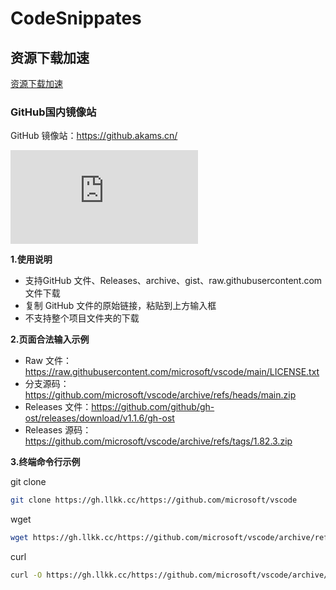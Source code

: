 # CodeSnippates

## 资源下载加速

[资源下载加速](https://docs.suanlix.cn/xueshuziyuanjiasu.html)

### GitHub国内镜像站

GitHub 镜像站：https://github.akams.cn/

![github-proxy](https://lfs.k.topthink.com/lfs/b61613e38fd80d203082560d91bf8b652537f340d324150fb3bdddce77286257.dat)

**1.使用说明**
- 支持GitHub 文件、Releases、archive、gist、raw.githubusercontent.com文件下载
- 复制 GitHub 文件的原始链接，粘贴到上方输入框
- 不支持整个项目文件夹的下载

**2.页面合法输入示例**
- Raw 文件：https://raw.githubusercontent.com/microsoft/vscode/main/LICENSE.txt
- 分支源码：https://github.com/microsoft/vscode/archive/refs/heads/main.zip
- Releases 文件：https://github.com/github/gh-ost/releases/download/v1.1.6/gh-ost
- Releases 源码：https://github.com/microsoft/vscode/archive/refs/tags/1.82.3.zip

**3.终端命令行示例**

git clone

```bash
git clone https://gh.llkk.cc/https://github.com/microsoft/vscode
```

wget

```bash
wget https://gh.llkk.cc/https://github.com/microsoft/vscode/archive/refs/tags/1.82.3.zip
```

curl

```bash
curl -O https://gh.llkk.cc/https://github.com/microsoft/vscode/archive/refs/tags/1.82.3.zip
```

